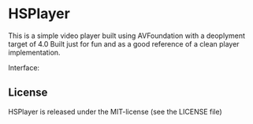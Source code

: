 # HSPlayer
This is a simple video player built using AVFoundation with a deoplyment target of 4.0
Built just for fun and as a good reference of a clean player implementation.

Interface:

## License
HSPlayer is released under the MIT-license (see the LICENSE file)

